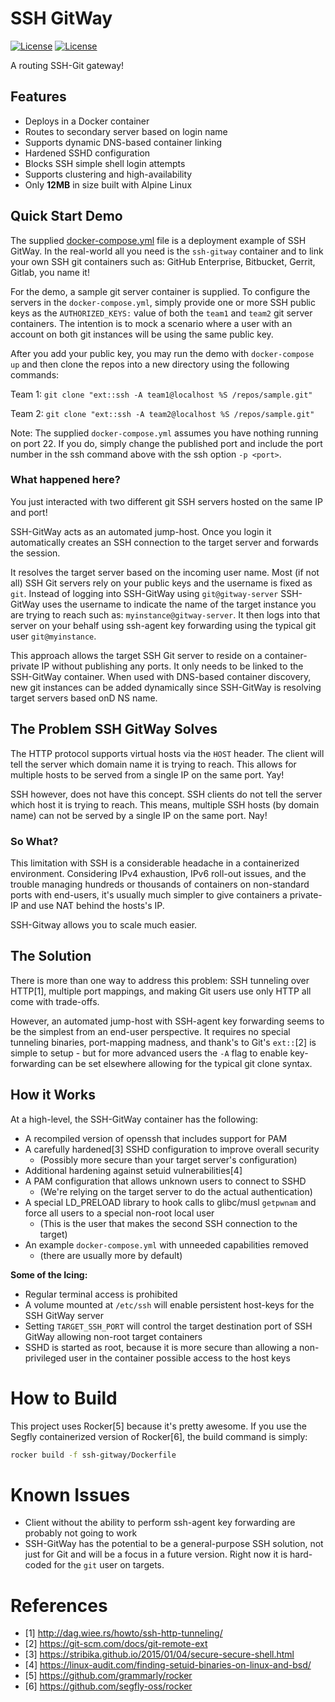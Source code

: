 # SSH GitWay
[![License](http://img.shields.io/badge/license-APACHE-blue.svg?style=flat)](http://choosealicense.com/licenses/apache-2.0/)
[![License](http://img.shields.io/badge/semver-2.0.0-blue.svg?style=flat)](http://semver.org/spec/v2.0.0)

A routing SSH-Git gateway!

## Features
* Deploys in a Docker container
* Routes to secondary server based on login name
* Supports dynamic DNS-based container linking
* Hardened SSHD configuration
* Blocks SSH simple shell login attempts
* Supports clustering and high-availability
* Only **12MB** in size built with Alpine Linux 

## Quick Start Demo

The supplied [docker-compose.yml](docker-compose.yml) file is a deployment example of SSH GitWay. In the real-world all you need is the `ssh-gitway` container and to link your own SSH git containers such as: GitHub Enterprise, Bitbucket, Gerrit, Gitlab, you name it!

For the demo, a sample git server container is supplied. To configure the servers in the `docker-compose.yml`, simply provide one or more SSH public keys as the `AUTHORIZED_KEYS:` value of both the `team1` and `team2` git server containers. The intention is to mock a scenario where a user with an account on both git instances will be using the same public key.

After you add your public key, you may run the demo with `docker-compose up` and then clone the repos into a new directory using the following commands:

Team 1: `git clone "ext::ssh -A team1@localhost %S /repos/sample.git"`

Team 2: `git clone "ext::ssh -A team2@localhost %S /repos/sample.git"`

Note: The supplied `docker-compose.yml` assumes you have nothing running on port 22. If you do, simply change the published port and include the port number in the ssh command above with the ssh option `-p <port>`.

### What happened here?

You just interacted with two different git SSH servers hosted on the same IP and port!

SSH-GitWay acts as an automated jump-host. Once you login it automatically creates an SSH connection to the target server and forwards the session.

It resolves the target server based on the incoming user name. Most (if not all) SSH Git servers rely on your public keys and the username is fixed as `git`. Instead of logging into SSH-GitWay using `git@gitway-server` SSH-GitWay uses the username to indicate the name of the target instance you are trying to reach such as: `myinstance@gitway-server`. It then logs into that server on your behalf using ssh-agent key forwarding using the typical git user `git@myinstance`.

This approach allows the target SSH Git server to reside on a container-private IP without publishing any ports. It only needs to be linked to the SSH-GitWay container. When used with DNS-based container discovery, new git instances can be added dynamically since SSH-GitWay is resolving target servers based onD NS name.

## The Problem SSH GitWay Solves
The HTTP protocol supports virtual hosts via the `HOST` header. The client will tell the server which domain name it is trying to reach. This allows for multiple hosts to be served from a single IP on the same port. Yay!

SSH however, does not have this concept. SSH clients do not tell the server which host it is trying to reach. This means, multiple SSH hosts (by domain name) can not be served by a single IP on the same port. Nay!

### So What?
This limitation with SSH is a considerable headache in a containerized environment.
Considering IPv4 exhaustion, IPv6 roll-out issues, and the trouble managing hundreds or thousands of containers on non-standard ports with end-users, it's usually much simpler to give containers a private-IP and use NAT behind the hosts's IP.

SSH-Gitway allows you to scale much easier.

## The Solution
There is more than one way to address this problem: SSH tunneling over HTTP[1], multiple port mappings, and making Git users use only HTTP all come with trade-offs. 
 
 However, an automated jump-host with SSH-agent key forwarding seems to be the simplest from an end-user perspective. It requires no special tunneling binaries, port-mapping madness, and thank's to Git's `ext::`[2] is simple to setup - but for more advanced users the `-A` flag to enable key-forwarding can be set elsewhere allowing for the typical git clone syntax.

## How it Works
At a high-level, the SSH-GitWay container has the following:
* A recompiled version of openssh that includes support for PAM
* A carefully hardened[3] SSHD configuration to improve overall security
  * (Possibly more secure than your target server's configuration)
* Additional hardening against setuid vulnerabilities[4]
* A PAM configuration that allows unknown users to connect to SSHD
  * (We're relying on the target server to do the actual authentication)
* A special LD_PRELOAD library to hook calls to glibc/musl `getpwnam` and force all users to a special non-root local user
  * (This is the user that makes the second SSH connection to the target)
* An example `docker-compose.yml` with unneeded capabilities removed
  * (there are usually more by default)

**Some of the Icing:**
* Regular terminal access is prohibited
* A volume mounted at `/etc/ssh` will enable persistent host-keys for the SSH GitWay server
* Setting `TARGET_SSH_PORT` will control the target destination port of SSH GitWay allowing non-root target containers
* SSHD is started as root, because it is more secure than allowing a non-privileged user in the container possible access to the host keys

# How to Build
This project uses Rocker[5] because it's pretty awesome. If you use the Segfly containerized version of Rocker[6], the build command is simply:

```bash
rocker build -f ssh-gitway/Dockerfile
```

# Known Issues
* Client without the ability to perform ssh-agent key forwarding are probably not going to work
* SSH-GitWay has the potential to be a general-purpose SSH solution, not just for Git and will be a focus in a future version. Right now it is hard-coded for the `git` user on targets.

# References

* [1] http://dag.wiee.rs/howto/ssh-http-tunneling/
* [2] https://git-scm.com/docs/git-remote-ext
* [3] https://stribika.github.io/2015/01/04/secure-secure-shell.html
* [4] https://linux-audit.com/finding-setuid-binaries-on-linux-and-bsd/
* [5] https://github.com/grammarly/rocker
* [6] https://github.com/segfly-oss/rocker
